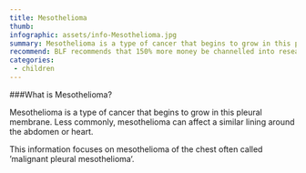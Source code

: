 ```yaml
---
title: Mesothelioma
thumb: 
infographic: assets/info-Mesothelioma.jpg
summary: Mesothelioma is a type of cancer that begins to grow in this pleural membrane. Less commonly, mesothelioma can affect a similar lining around the abdomen or heart.
recommend: BLF recommends that 150% more money be channelled into research on this important health issue
categories:
 - children
---
```


###What is Mesothelioma?

Mesothelioma is a type of cancer that begins to grow in this pleural membrane. Less commonly, mesothelioma can affect a similar lining around the abdomen or heart. 

This information focuses on mesothelioma of the chest often called ’malignant pleural mesothelioma‘.